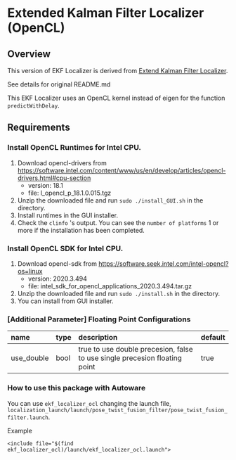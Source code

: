 # Extended Kalman Filter Localizer (OpenCL)

## Overview

This version of EKF Localizer is derived from [Extend Kalman Filter Localizer](../ekf_localizer/).

See details for original README.md

This EKF Localizer uses an OpenCL kernel instead of eigen for the function `predictWithDelay`.

## Requirements

### Install OpenCL Runtimes for Intel CPU.

1. Download opencl-drivers from https://software.intel.com/content/www/us/en/develop/articles/opencl-drivers.html#cpu-section
    * version: 18.1
    * file: l_opencl_p_18.1.0.015.tgz
2. Unzip the downloaded file and run ```sudo ./install_GUI.sh``` in the directory.
3. Install runtimes in the GUI installer.
4. Check the ```clinfo``` 's output. You can see the `number of platforms` 1 or more if the installation has been completed.

### Install OpenCL SDK for Intel CPU.

1. Download opencl-sdk from https://software.seek.intel.com/intel-opencl?os=linux
    * version: 2020.3.494
    * file: intel_sdk_for_opencl_applications_2020.3.494.tar.gz
2. Unzip the downloaded file and run ```sudo ./install.sh``` in the directory.
3. You can install from GUI installer.

### [Additional Parameter] Floating Point Configurations

| name       | type | description                                                                | default |
|:-----------|:-----|:---------------------------------------------------------------------------|:--------|
| use_double | bool | true to use double precesion, false to use single precesion floating point | true    |

### How to use this package with Autoware

You can use `ekf_localizer_ocl` changing the launch file, `localization_launch/launch/pose_twist_fusion_filter/pose_twist_fusion_filter.launch`.

Example

```
<include file="$(find ekf_localizer_ocl)/launch/ekf_localizer_ocl.launch">
```

